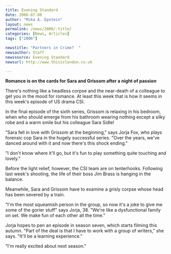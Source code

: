 ```yaml
---
title: Evening Standard
date: 2006-07-08
author: "Mika A. Epstein"
layout: news
permalink: /news/2006/:title/
categories: [News, Articles]
tags: ["2006"]

newstitle: "Partners in Crime?  "
newsauthor: Staff
newssource: Evening Standard
newsurl: http://www.thisislondon.co.uk

---
```


**Romance is on the cards for Sara and Grissom after a night of passion**

There's nothing like a headless corpse and the near-death of a colleague to get you in the mood for romance. At least this week that is how it seems in this week's episode of US drama CSI.

In the final episode of the sixth series, Grissom is relaxing in his bedroom, when who should emerge from his bathroom wearing nothing except a silky robe and a warm smile but his colleague Sara Sidle!

"Sara fell in love with Grissom at the beginning," says Jorja Fox, who plays forensic cop Sara in the hugely successful series. "Over the years, we've danced around with it and now there's this shock ending."

"I don't know where it'll go, but it's fun to play something quite touching and lovely."

Before the light relief, however, the CSI team are on tenterhooks. Following last week's shooting, the life of their boss Jim Brass is hanging in the balance.

Meanwhile, Sara and Grissom have to examine a grisly corpse whose head has been severed by a train.

"I'm the most squeamish person in the group, so now it's a joke to give me some of the gorier stuff" says Jorja, 38. "We're like a dysfunctional family on set. We make fun of each other all the time."

Jorja hopes to pen an episode in season seven, which starts filming this autumn. "Part of the deal is that I have to work with a group of writers," she says. "It'll be a learning experience."

"I'm really excited about next season."

